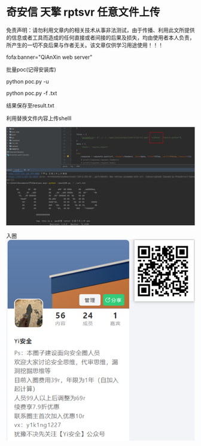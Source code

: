 # 奇安信 天擎 rptsvr 任意文件上传

免责声明：请勿利用文章内的相关技术从事非法测试，由于传播、利用此文所提供的信息或者工具而造成的任何直接或者间接的后果及损失，均由使用者本人负责，所产生的一切不良后果与作者无关。该文章仅供学习用途使用！！！

fofa:banner="QiAnXin web server"

批量poc(记得安装库)

python poc.py -u 

python poc.py -f  .txt

结果保存至result.txt

利用替换文件内容上传shelll

![image-20240118193841950](assets/image-20240118193841950.png)

入圈![image-20240118194414299](assets/image-20240118194414299.png)

